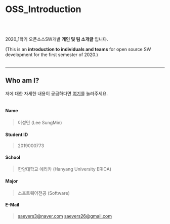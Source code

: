 OSS_Introduction
===================
<br>
<br>

2020_1학기 오픈소스SW개발 **개인 및 팀 소개글** 입니다.
<br>

(This is an **introduction to individuals and teams** for open source SW development for the first semester of 2020.)
<br>
<br>

----------


Who am I?
-------------

저에 대한 자세한 내용이 궁금하다면 [여기][1]를 눌러주세요.
<br>
<br>

#### <i class="icon-user"></i> Name
> 이성민 (Lee SungMin) 

#### <i class="icon-id-card"></i> Student ID
> 2019000773 

#### <i class="icon-school"></i> School
> 한양대학교 에리카 (Hanyang University ERICA)


#### <i class="icon-pencil-alt"></i> Major
> 소프트웨어전공 (Software)


#### <i class="icon-mail-bulk"></i> E-Mail
> saevers3@naver.com
> saevers26@gmail.com


[1]:https://lee-sungmin.github.io/
